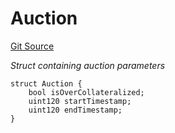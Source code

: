 # Auction
[Git Source](https://github.com/seamless-protocol/ilm-v2/blob/40214436ae3956021858cb95e6ff881f6ede8e11/src/types/DataTypes.sol)

*Struct containing auction parameters*


```solidity
struct Auction {
    bool isOverCollateralized;
    uint120 startTimestamp;
    uint120 endTimestamp;
}
```

